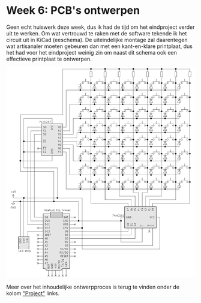 # Week 6: PCB's ontwerpen

Geen echt huiswerk deze week, dus ik had de tijd om het eindproject verder uit te werken. Om wat vertrouwd te raken met de software tekende ik het circuit uit in KiCad (eeschema). De uiteindelijke montage zal daarentegen wat artisanaler moeten gebeuren dan met een kant-en-klare printplaat, dus het had voor het eindproject weinig zin om naast dit schema ook een effectieve printplaat te ontwerpen.

![buttonschematics](../assets/images/project/buttonschematics.png "schema")

Meer over het inhoudelijke ontwerpproces is terug te vinden onder de kolom ["Project"](../Project/03.html) links.

